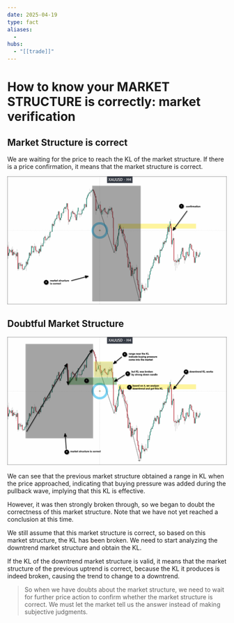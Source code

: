 ```yaml
---
date: 2025-04-19
type: fact
aliases:
  -
hubs:
  - "[[trade]]"
---
```


# How to know your MARKET STRUCTURE is correctly: market verification

## Market Structure is correct

We are waiting for the price to reach the KL of the market structure. If there is a price confirmation, it means that the market structure is correct.


![varify-market-structure-correct.png](../assets/imgs/varify-market-structure-correct.png)


## Doubtful Market Structure

![doubtful-market-structure.png](../assets/imgs/doubtful-market-structure.png)

We can see that the previous market structure obtained a range in KL when the price approached, indicating that buying pressure was added during the pullback wave, implying that this KL is effective.

However, it was then strongly broken through, so we began to doubt the correctness of this market structure. Note that we have not yet reached a conclusion at this time.

We still assume that this market structure is correct, so based on this market structure, the KL has been broken. We need to start analyzing the downtrend market structure and obtain the KL.

If the KL of the downtrend market structure is valid, it means that the market structure of the previous uptrend is correct, because the KL it produces is indeed broken, causing the trend to change to a downtrend.

> So when we have doubts about the market structure, we need to wait for further price action to confirm whether the market structure is correct. We must let the market tell us the answer instead of making subjective judgments.



